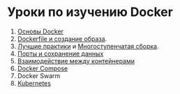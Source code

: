 # Уроки по изучению Docker

1) [Основы Docker](level0/Basics.md)
2) [Dockerfile и создание образа](level1/Dockerfile.md). 
3) [Лучшие практики](level2/BestPractice.md) и [Многоступенчатая сборка](level2/Multistage.md).
4) [Порты и сохранение данных](level3/index.md)
5) [Взаимодействие между контейнерами](level4/index.md)
6) [Docker Compose](level5/index.md)
7) Docker Swarm
8) [Kubernetes](level7/index.md)